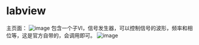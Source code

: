 # labview
主页面：
![image](https://github.com/lightmumu3/labview/assets/59609042/613154e6-ed2e-4b94-860f-c38cca0f8102)
包含一个子VI，信号发生器，可以控制信号的波形，频率和相位等，这是官方自带的，会调用即可。
![image](https://github.com/lightmumu3/labview/assets/59609042/9f26bf13-88b4-49ec-a4a2-be27a0bad807)
